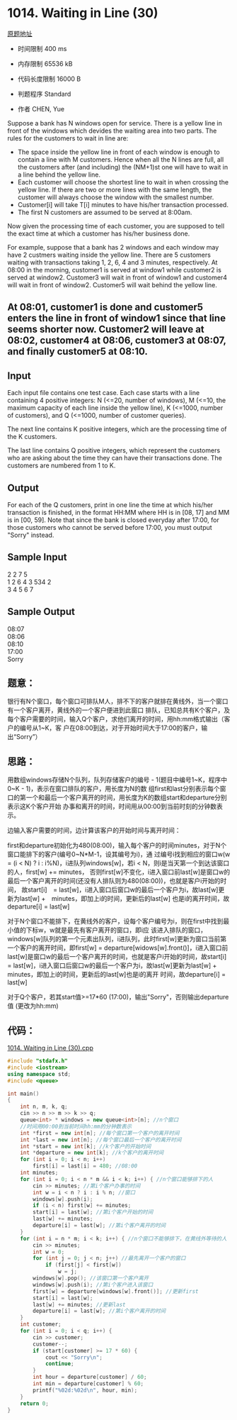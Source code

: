 ﻿# 1014. Waiting in Line (30)
[原题地址](https://www.patest.cn/contests/pat-a-practise/1014)
* 时间限制 400 ms

* 内存限制 65536 kB

* 代码长度限制 16000 B

* 判题程序 Standard 

* 作者 CHEN, Yue



Suppose a bank has N windows open for service. There is a yellow line in front of the windows which 
devides the waiting area into two parts. The rules for the customers to wait in line are: 

* The space inside the yellow line in front of each window is enough to contain a line with M customers. 
Hence when all the N lines are full, all the customers after (and including) the (NM+1)st one will have 
to wait in a line behind the yellow line. 
* Each customer will choose the shortest line to wait in when crossing the yellow line. If there are two 
or more lines with the same length, the customer will always choose the window with the smallest number. 
* Customer[i] will take T[i] minutes to have his/her transaction processed. 
* The first N customers are assumed to be served at 8:00am. 

Now given the processing time of each customer, you are supposed to tell the exact time at which a customer 
has his/her business done.

For example, suppose that a bank has 2 windows and each window may have 2 custmers waiting inside the yellow 
line. There are 5 customers waiting with transactions taking 1, 2, 6, 4 and 3 minutes, respectively. At 08:00 
in the morning, customer1 is served at window1 while customer2 is served at window2. Customer3 will wait in 
front of window1 and customer4 will wait in front of window2. Customer5 will wait behind the yellow line.

At 08:01, customer1 is done and customer5 enters the line in front of window1 since that line seems shorter now. 
Customer2 will leave at 08:02, customer4 at 08:06, customer3 at 08:07, and finally customer5 at 08:10.
----



## Input

Each input file contains one test case. Each case starts with a line containing 4 positive integers: 
N (<=20, number of windows), M (<=10, the maximum capacity of each line inside the yellow line), K 
(<=1000, number of customers), and Q (<=1000, number of customer queries).

The next line contains K positive integers, which are the processing time of the K customers.

The last line contains Q positive integers, which represent the customers who are asking about the time 
they can have their transactions done. The customers are numbered from 1 to K.



## Output

For each of the Q customers, print in one line the time at which his/her transaction is finished, in the format 
HH:MM where HH is in [08, 17] and MM is in [00, 59]. Note that since the bank is closed everyday after 17:00, 
for those customers who cannot be served before 17:00, you must output "Sorry" instead.




## Sample Input
2 2 7 5  
1 2 6 4 3 534 2  
3 4 5 6 7  

## Sample Output
08:07  
08:06  
08:10  
17:00  
Sorry  




## 题意：

银行有N个窗口，每个窗口可排队M人，排不下的客户就排在黄线外，当一个窗口有一个客户离开，黄线外的一个客户便进到此窗口
排队，已知总共有K个客户，及每个客户需要的时间，输入Q个客户，求他们离开的时间，用hh:mm格式输出（客户的编号从1~K，客
户在08:00到达，对于开始时间大于17:00的客户，输出“Sorry”） 

## 思路：

用数组windows存储N个队列，队列存储客户的编号 - 1(题目中编号1~K，程序中0~K - 1)，表示在窗口排队的客户，用长度为N的数
组first和last分别表示每个窗口的第一个和最后一个客户离开的时间，用长度为K的数组start和departure分别表示这K个客户开始
办事和离开的时间，时间用从00:00到当前时刻的分钟数表示。

边输入客户需要的时间，边计算该客户的开始时间与离开时间：

first和departure初始化为480(08:00)，输入每个客户的时间minutes，对于N个窗口能排下的客户(编号0~N*M-1，设其编号为i)，通
过编号i找到相应的窗口w(w = (i < N) ? i : i%N)，i进队列windows[w]，若i < N，则i是当天第一个到达该窗口的人，first[w] += minutes，
否则first[w]不变化，i进入窗口前last[w]是窗口w的最后一个客户离开的时间(还没有人排队则为480(08:00))，也就是客户i开始的时间，
故start[i]　= last[w]，i进入窗口后窗口w的最后一个客户为i，故last[w]更新为last[w] +　minutes，即加上i的时间，更新后的last[w]
也是i的离开时间，故departure[i] = last[w]
 
对于N个窗口不能排下，在黄线外的客户，设每个客户编号为i，则在first中找到最小值的下标w，w就是最先有客户离开的窗口，即i应
该进入排队的窗口，windows[w]队列的第一个元素出队列，i进队列，此时first[w]更新为窗口当前第一个客户的离开时间，即first[w] 
= departure[widows[w].front()]，i进入窗口前last[w]是窗口w的最后一个客户离开的时间，也就是客户i开始的时间，故start[i]　= 
last[w]，i进入窗口后窗口w的最后一个客户为i，故last[w]更新为last[w] +　minutes，即加上i的时间，更新后的last[w]也是i的离开
时间，故departure[i] = last[w]

对于Q个客户，若其start值>=17*60 (17:00)，输出"Sorry"，否则输出departure值 (更改为hh:mm)

## 代码：

[1014. Waiting in Line (30).cpp](https://github.com/jerrykcode/PAT-Advanced-Level-Practise/blob/master/PAT%20Advanced%20Level%20Practice/1014.%20Waiting%20in%20Line%20(30)/1014.%20Waiting%20in%20Line%20(30).cpp)

```cpp
#include "stdafx.h"
#include <iostream>
using namespace std;
#include <queue>

int main()
{
	int n, m, k, q;
	cin >> n >> m >> k >> q;
	queue<int> * windows = new queue<int>[n]; //n个窗口
	//时间用00:00到当前时间hh:mm的分钟数表示
	int *first = new int[n]; //每个窗口第一个客户的离开时间
	int *last = new int[n]; //每个窗口最后一个客户的离开时间
	int *start = new int[k]; //k个客户的开始时间
	int *departure = new int[k]; //k个客户的离开时间
	for (int i = 0; i < n; i++)
		first[i] = last[i] = 480; //08:00
	int minutes;
	for (int i = 0; i < n * m && i < k; i++) { //n个窗口能够排下的人
		cin >> minutes; //第i个客户办事的时间
		int w = i < n ? i : i % n; //窗口
		windows[w].push(i);
		if (i < n) first[w] += minutes;
		start[i] = last[w]; //第i个客户开始的时间
		last[w] += minutes;
		departure[i] = last[w]; //第i个客户离开的时间
	}
	for (int i = n * m; i < k; i++) { //n个窗口不能够排下，在黄线外等待的人
		cin >> minutes;
		int w = 0;
		for (int j = 0; j < n; j++) //最先离开一个客户的窗口
			if (first[j] < first[w])
				w = j;
		windows[w].pop(); //该窗口第一个客户离开
		windows[w].push(i); //第i个客户进入该窗口
		first[w] = departure[windows[w].front()]; //更新first
		start[i] = last[w];
		last[w] += minutes; //更新last
		departure[i] = last[w]; //第i个客户离开的时间
	}
	int customer;
	for (int i = 0; i < q; i++) {
		cin >> customer;
		customer--;
		if (start[customer] >= 17 * 60) {
			cout << "Sorry\n";
			continue;
		}
		int hour = departure[customer] / 60;
		int min = departure[customer] % 60;
		printf("%02d:%02d\n", hour, min);
	}
    return 0;
}
```

